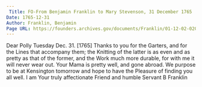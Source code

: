 ```yaml
---
 Title: FO-From Benjamin Franklin to Mary Stevenson, 31 December 1765
Date: 1765-12-31
Author: Franklin, Benjamin
Page URL: https://founders.archives.gov/documents/Franklin/01-12-02-0207
---
```


Dear Polly
Tuesday Dec. 31. [1765]
Thanks to you for the Garters, and for the Lines that accompany them; the Knitting of the latter is as even and as pretty as that of the former, and the Work much more durable, for with me it will never wear out. Your Mama is pretty well, and gone abroad. We purpose to be at Kensington tomorrow and hope to have the Pleasure of finding you all well. I am Your truly affectionate Friend and humble Servant
B Franklin

